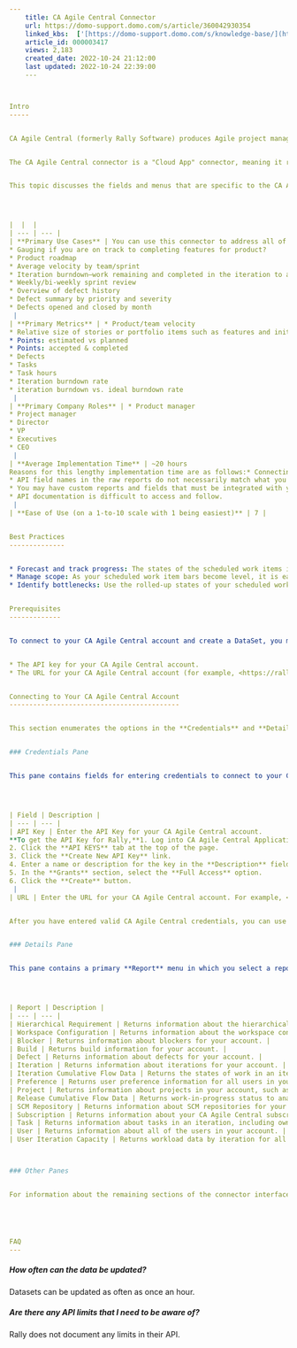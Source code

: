 ```yaml
---
    title: CA Agile Central Connector
    url: https://domo-support.domo.com/s/article/360042930354
    linked_kbs:  ['[https://domo-support.domo.com/s/knowledge-base/](https://domo-support.domo.com/s/knowledge-base/)', '[https://domo-support.domo.com/s/](https://domo-support.domo.com/s/)', '[https://domo-support.domo.com/s/topic/0TO5w000000ZammGAC](https://domo-support.domo.com/s/topic/0TO5w000000ZammGAC)', '[https://domo-support.domo.com/s/topic/0TO5w000000ZanLGAS](https://domo-support.domo.com/s/topic/0TO5w000000ZanLGAS)', '[https://domo-support.domo.com/s/topic/0TO5w000000ZaoQGAS](https://domo-support.domo.com/s/topic/0TO5w000000ZaoQGAS)', '[https://domo-support.domo.com/s/article/360042926274](https://domo-support.domo.com/s/article/360042926274)', '[https://domo-support.domo.com/s/article/360042926054](https://domo-support.domo.com/s/article/360042926054)', '[https://domo-support.domo.com/s/article/360042930354](https://domo-support.domo.com/s/article/360042930354)', '[https://domo-support.domo.com/s/topic/0TO5w000000ZaoQGAS/api-connectors](https://domo-support.domo.com/s/topic/0TO5w000000ZaoQGAS/api-connectors)', '[https://domo-support.domo.com/s/article/360043429933](https://domo-support.domo.com/s/article/360043429933)', '[https://domo-support.domo.com/s/article/360043429953](https://domo-support.domo.com/s/article/360043429953)', '[https://domo-support.domo.com/s/article/360042925494](https://domo-support.domo.com/s/article/360042925494)', '[https://domo-support.domo.com/s/article/360043429913](https://domo-support.domo.com/s/article/360043429913)', '[https://domo-support.domo.com/s/article/4408174643607](https://domo-support.domo.com/s/article/4408174643607)', '[https://domo-support.domo.com/s/login/](https://domo-support.domo.com/s/login/)']
    article_id: 000003417
    views: 2,183
    created_date: 2022-10-24 21:12:00
    last updated: 2022-10-24 22:39:00
    ---



Intro
-----


CA Agile Central (formerly Rally Software) produces Agile project management tools that allow users to gain visibility into the status of features and quality, priorities, roadblocks, and risks. Use Domo's CA Agile Central connector to retrieve data about projects and tasks, users, defects, and the like. For more information about the CA Agile Central API, go to <https://help.rallydev.com/access-web-services-api-wsapi>.


The CA Agile Central connector is a "Cloud App" connector, meaning it retrieves data stored in the cloud. In the Data Center, you can access the connector page for this and other Cloud App connectors by clicking **Cloud App** in the toolbar at the top of the window.


This topic discusses the fields and menus that are specific to the CA Agile Central connector user interface. For general information about adding DataSets, setting update schedules, and editing DataSet information, see [Adding a DataSet Using a Data Connector](/s/article/360042926274 "Adding a DataSet Using a Data Connector").




|  |  |
| --- | --- |
| **Primary Use Cases** | You can use this connector to address all of the following use cases:* Gauging if you are you on track to completing customized solution/product for a customer
* Gauging if you are on track to completing features for product?
* Product roadmap
* Average velocity by team/sprint
* Iteration burndown—work remaining and completed in the iteration to anticipate whether the committed work will be delivered by the iteration end date
* Weekly/bi-weekly sprint review
* Overview of defect history
* Defect summary by priority and severity
* Defects opened and closed by month
 |
| **Primary Metrics** | * Product/team velocity
* Relative size of stories or portfolio items such as features and initiatives
* Points: estimated vs planned
* Points: accepted & completed
* Defects
* Tasks
* Task hours
* Iteration burndown rate
* iteration burndown vs. ideal burndown rate
 |
| **Primary Company Roles** | * Product manager
* Project manager
* Director
* VP
* Executives
* CEO
 |
| **Average Implementation Time** | ~20 hours
Reasons for this lengthy implementation time are as follows:* Connecting is easy, but the reports you can pull are very raw.  To create meaningful Domo content you may need to do a decent amount of DataFlow work to combine these raw reports. For more information, see Prepare.
* API field names in the raw reports do not necessarily match what you see on the CS Agile Central website, necessitating identification and renaming work.
* You may have custom reports and fields that must be integrated with your DataFlow. These may replace some of the standard fields, which adds complexity.
* API documentation is difficult to access and follow.
 |
| **Ease of Use (on a 1-to-10 scale with 1 being easiest)** | 7 |


Best Practices
--------------


* Forecast and track progress: The states of the scheduled work items indicate the progress of your development as it moves to completion. To determine if you are on target to complete the work within the scheduled iteration, track the accepted state.
* Manage scope: As your scheduled work item bars become level, it is easy to see when excess work is added to an iteration. If the level of the bars do not remain uniform and instead continue to increase, you need to re-address the scope of your iteration.
* Identify bottlenecks: Use the rolled-up states of your scheduled work items to determine if there are trends that indicate bottlenecks. For example, a large section of scheduled items in a completed state as compared to a small amount of accepted may indicate a testing roadblock.


Prerequisites
-------------


To connect to your CA Agile Central account and create a DataSet, you must have the following:


* The API key for your CA Agile Central account.
* The URL for your CA Agile Central account (for example, <https://rally1.rallydev.com>).


Connecting to Your CA Agile Central Account
-------------------------------------------


This section enumerates the options in the **Credentials** and **Details** panes in the CA Agile Central Connector page. The components of the other panes in this page, **Scheduling** and **Name & Describe Your DataSet**, are universal across most connector types and are discussed in greater length in [Adding a DataSet Using a Data Connector](/s/article/360042926274 "Adding a DataSet Using a Data Connector").


### Credentials Pane


This pane contains fields for entering credentials to connect to your CA Agile Central account. The following table describes what is needed for each field:




| Field | Description |
| --- | --- |
| API Key | Enter the API Key for your CA Agile Central account.
**To get the API Key for Rally,**1. Log into CA Agile Central Application Manager (<https://rally1.rallydev.com/login> ) using your CA Agile Central username and password.
2. Click the **API KEYS** tab at the top of the page.
3. Click the **Create New API Key** link.
4. Enter a name or description for the key in the **Description** field. For example, "Domo API Connection"
5. In the **Grants** section, select the **Full Access** option.
6. Click the **Create** button.
 |
| URL | Enter the URL for your CA Agile Central account. For example, <https://rally1.rallydev.com/login> |


After you have entered valid CA Agile Central credentials, you can use the same account in Domo any time you create a CA Agile Central DataSet. You can manage connector accounts in the **Accounts** tab in the Data Center. For more information about this tab, see [Managing User Accounts for Connectors](/s/article/360042926054 "Managing User Accounts for Connectors").


### Details Pane


This pane contains a primary **Report** menu in which you select a report type. The following table describes all of the reports you can create using the Domo CA Agile Central connector:




| Report | Description |
| --- | --- |
| Hierarchical Requirement | Returns information about the hierarchical requirements for your account. |
| Workspace Configuration | Returns information about the workspace configuration for your account. |
| Blocker | Returns information about blockers for your account. |
| Build | Returns build information for your account. |
| Defect | Returns information about defects for your account. |
| Iteration | Returns information about iterations for your account. |
| Iteration Cumulative Flow Data | Returns the states of work in an iteration to analyze the trend in lead time for delivery of working code. |
| Preference | Returns user preference information for all users in your account. |
| Project | Returns information about projects in your account, such as owner, creation date, etc. |
| Release Cumulative Flow Data | Returns work-in-progress status to analyze the trend in lead time for release value delivery. |
| SCM Repository | Returns information about SCM repositories for your account. |
| Subscription | Returns information about your CA Agile Central subscription, such as expiration date, maximum projects, etc. |
| Task | Returns information about tasks in an iteration, including owner, description, status, estimate, etc. |
| User | Returns information about all of the users in your account. |
| User Iteration Capacity | Returns workload data by iteration for all of the users in your account. |



### Other Panes


For information about the remaining sections of the connector interface, including how to configure scheduling, retry, and update options, see [Adding a DataSet Using a Data Connector](/s/article/360042926274). 





FAQ
---
```



##### How often can the data be updated?


Datasets can be updated as often as once an hour.


##### Are there any API limits that I need to be aware of?


Rally does not document any limits in their API.




